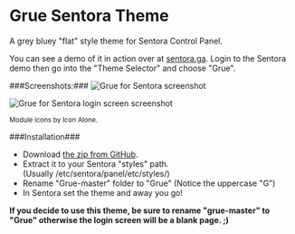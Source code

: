 # Grue Sentora Theme #

A grey bluey "flat" style theme for Sentora Control Panel.

You can see a demo of it in action over at [sentora.ga](http://sentora.ga/). Login to the Sentora demo then go into the "Theme Selector" and choose "Grue".

###Screenshots:###
![Grue for Sentora screenshot](http://i.imgur.com/KTfec6p.jpg)

![Grue for Sentora login screen screenshot](http://i.imgur.com/0jPdrgr.png)

<sup>Module icons by Icon Alone.</sup>

###Installation###
- Download [the zip from GitHub](https://github.com/fuzzymannerz/Grue/archive/master.zip).
- Extract it to your Sentora "styles" path.  
  (Usually /etc/sentora/panel/etc/styles/)
- Rename "Grue-master" folder to "Grue" (Notice the uppercase "G")
- In Sentora set the theme and away you go!

**If you decide to use this theme, be sure to rename "grue-master" to "Grue" otherwise the login screen will be a blank page. ;)**

